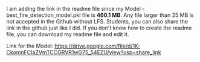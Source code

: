 


I am adding the link in the readme file since my Model - best_fire_detection_model.pkl file is **460.1 MB**. Any file larger than 25 MB is not accepted in the Github without LFS.
Students, you can also share the link in the github just like I did. If you don't know how to create the readme file, you can download my readme file and edit it.

Link for the Model:
https://drive.google.com/file/d/1K-CkomnFCIaZVmTCCGRVR1wG75_54EZU/view?usp=share_link

